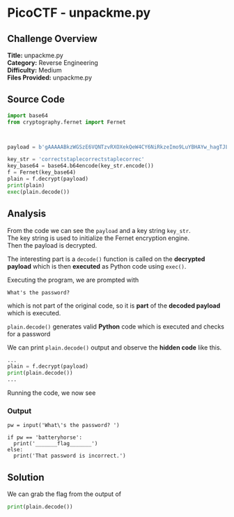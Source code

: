 # PicoCTF - unpackme.py

## Challenge Overview
**Title:** unpackme.py  
**Category:** Reverse Engineering  
**Difficulty:** Medium  
**Files Provided:** unpackme.py

## Source Code
```python
import base64
from cryptography.fernet import Fernet



payload = b'gAAAAABkzWGSzE6VQNTzvRXOXekQeW4CY6NiRkzeImo9LuYBHAYw_hagTJLJL0c-kmNsjY33IUbU2IWlqxA3Fpp9S7RxNkiwMDZgLmRlI9-lGAEW-_i72RSDvylNR3QkpJW2JxubjLUC5VwoVgH62wxDuYu1rRD5KadwTADdABqsx2MkY6fKNTMCYY09Se6yjtRBftfTJUL-LKz2bwgXNd6O-WpbfXEMvCv3gNQ7sW4pgUnb-gDVZvrLNrug_1YFaIe3yKr0Awo0HIN3XMdZYpSE1c9P4G0sMQ=='

key_str = 'correctstaplecorrectstaplecorrec'
key_base64 = base64.b64encode(key_str.encode())
f = Fernet(key_base64)
plain = f.decrypt(payload)
print(plain)
exec(plain.decode())
```

## Analysis
From the code we can see the `payload` and a key string `key_str`.  
The key string is used to initialize the Fernet encryption engine.  
Then the payload is decrypted.

The interesting part is a `decode()` function is called on the **decrypted payload** which is then **executed** as Python code using `exec()`.

Executing the program, we are prompted with
```
What's the password?
```
which is not part of the original code, so it is **part** of the **decoded payload** which is executed.

`plain.decode()` generates valid **Python** code which is executed and checks for a password

We can print `plain.decode()` output and observe the **hidden code** like this.

```python
...
plain = f.decrypt(payload)
print(plain.decode())
...
```
Running the code, we now see
### Output
```
pw = input('What\'s the password? ')

if pw == 'batteryhorse':
  print('_______flag_______')
else:
  print('That password is incorrect.')
```

## Solution
We can grab the flag from the output of
```python
print(plain.decode())
```